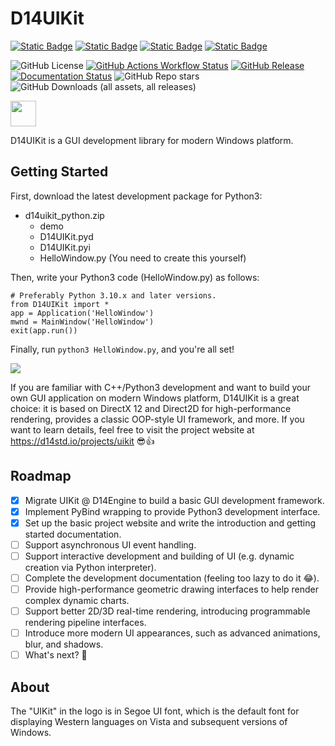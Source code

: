 ﻿# D14UIKit

[![Static Badge](https://img.shields.io/badge/C++-20-white)](https://en.cppreference.com/w/cpp/20)
[![Static Badge](https://img.shields.io/badge/Direct-3D12_|_2D1-purple)](https://github.com/microsoft/DirectX-Graphics-Samples)
[![Static Badge](https://img.shields.io/badge/Python-_3.10_|_3.11_|_3.12_|_3.13_-FFD343?labelColor=3776AB)](https://www.python.org/)
[![Static Badge](https://img.shields.io/badge/pybind-11-E7E0CD?labelColor=765B2F)](https://github.com/pybind/pybind11)

![GitHub License](https://img.shields.io/github/license/DreamersGather/D14UIKit)
[![GitHub Actions Workflow Status](https://img.shields.io/github/actions/workflow/status/DreamersGather/D14UIKit/msbuild.yml)](https://github.com/DreamersGather/D14UIKit/actions)
[![GitHub Release](https://img.shields.io/github/v/release/DreamersGather/D14UIKit)](https://github.com/DreamersGather/D14UIKit/releases)
[![Documentation Status](https://readthedocs.org/projects/d14uikit/badge/?version=latest)](https://d14std.io/projects/uikit/en/latest/?badge=latest)
![GitHub Repo stars](https://img.shields.io/github/stars/DreamersGather/D14UIKit)
![GitHub Downloads (all assets, all releases)](https://img.shields.io/github/downloads/DreamersGather/D14UIKit/total)

<img src="https://media.githubusercontent.com/media/DreamersGather/D14UIKit.Res/main/logo.png" height="41"/>

D14UIKit is a GUI development library for modern Windows platform.

## Getting Started

First, download the latest development package for Python3:

* d14uikit_python.zip
  * demo
  * D14UIKit.pyd
  * D14UIKit.pyi
  * HelloWindow.py (You need to create this yourself)

Then, write your Python3 code (HelloWindow.py) as follows:

```python3
# Preferably Python 3.10.x and later versions.
from D14UIKit import *
app = Application('HelloWindow')
mwnd = MainWindow('HelloWindow')
exit(app.run())
```

Finally, run `python3 HelloWindow.py`, and you're all set!

<img src="https://media.githubusercontent.com/media/DreamersGather/D14Docs.Res/main/d14uikit/tutorials/hello_window.png"/>

If you are familiar with C++/Python3 development and want to build your own GUI application on modern Windows platform, D14UIKit is a great choice: it is based on DirectX 12 and Direct2D for high-performance rendering, provides a classic OOP-style UI framework, and more. If you want to learn details, feel free to visit the project website at https://d14std.io/projects/uikit 😎👍

## Roadmap

- [x] Migrate UIKit @ D14Engine to build a basic GUI development framework.
- [x] Implement PyBind wrapping to provide Python3 development interface.
- [x] Set up the basic project website and write the introduction and getting started documentation.
- [ ] Support asynchronous UI event handling.
- [ ] Support interactive development and building of UI (e.g. dynamic creation via Python interpreter).
- [ ] Complete the development documentation (feeling too lazy to do it 😂).
- [ ] Provide high-performance geometric drawing interfaces to help render complex dynamic charts.
- [ ] Support better 2D/3D real-time rendering, introducing programmable rendering pipeline interfaces.
- [ ] Introduce more modern UI appearances, such as advanced animations, blur, and shadows.
- [ ] What's next? 🤔

## About

The "UIKit" in the logo is in Segoe UI font, which is the default font for displaying Western languages on Vista and subsequent versions of Windows.
